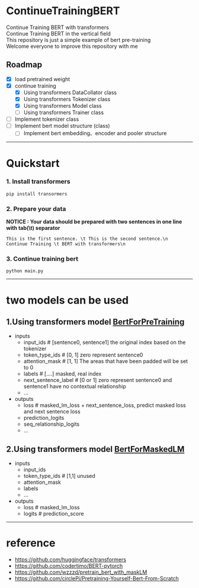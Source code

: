 # ContinueTrainingBERT
Continue Training BERT with transformers  
Continue Training BERT in the vertical field  
This repository is just a simple example of bert pre-training   
Welcome everyone to improve this repository with me
## Roadmap
- [x] load pretrained weight
- [x] continue training
  - [x] Using transformers DataCollator class
  - [x] Using transformers Tokenizer class
  - [x] Using transformers Model class
  - [ ] Using transformers Trainer class
- [ ] Implement tokenizer class
- [ ] Implement bert model structure (class)
  - [ ] Implement bert embedding、encoder and pooler structure

---
# Quickstart
### 1. Install transformers
`pip install transormers`
### 2. Prepare your data
**NOTICE : Your data should be prepared with two sentences in one line with tab(\t) separator**
```
This is the first sentence. \t This is the second sentence.\n
Continue Training \t BERT with transformers\n
```
### 3. Continue training bert
`python main.py`

 ---
# two models can be used
## 1.Using transformers model [BertForPreTraining](https://huggingface.co/docs/transformers/v4.31.0/en/model_doc/bert#transformers.BertForPreTraining)
- inputs
  - input_ids              # [sentence0, sentence1] the original index based on the tokenizer
  - token_type_ids         # [0, 1] zero represent sentence0
  - attention_mask         # [1, 1] The areas that have been padded will be set to 0
  - labels                 # [....] masked, real index
  - next_sentence_label    # [0 or 1] zero represent sentence0 and sentence1 have no contextual relationship
  - ...
- outputs
  - loss                      # masked_lm_loss + next_sentence_loss, predict masked loss and next sentence loss  
  - prediction_logits
  - seq_relationship_logits
  - ...
## 2.Using transformers model [BertForMaskedLM](https://huggingface.co/docs/transformers/v4.31.0/en/model_doc/bert#transformers.BertForMaskedLM)
- inputs
    - input_ids
    - token_type_ids      # [1,1] unused
    - attention_mask      
    - labels
    - ...
- outputs
    - loss                # masked_lm_loss
    - logits              # prediction_score

---
# reference
- https://github.com/huggingface/transformers
- https://github.com/codertimo/BERT-pytorch
- https://github.com/wzzzd/pretrain_bert_with_maskLM
- https://github.com/circlePi/Pretraining-Yourself-Bert-From-Scratch